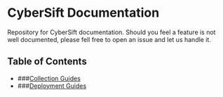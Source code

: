 # CyberSift Documentation

Repository for CyberSift documentation. Should you feel a feature is not well documented, please fell free to open an issue and let us handle it.

## Table of Contents

- ###[Collection Guides](#)
- ###[Deployment Guides](#)
